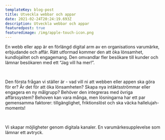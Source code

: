 ```yaml
---
templateKey: blog-post
title: Utveckla webbar och appar
date: 2021-02-24T20:24:19.693Z
description: Utveckla webbar och appar
featuredpost: true
featuredimage: /img/apple-touch-icon.png
---
```

En webb eller app är en förlängd digital arm av en organisations varumärke, erbjudande och affär. Rätt utformad kommer den att öka lönsamhet, kundlojalitet och engagemang. Den omvandlar fler besökare till kunder och lämnar besökaren med ett “Jag vill ha mer!”. 

 

Den första frågan vi ställer är - vad vill ni att webben eller appen ska göra för er? Är det för att öka lönsamheten? Skapa nya intäktsströmmar eller engagera en ny målgrupp? Behöver den integreras med övriga affärssystem? Behoven kan vara många, men lösningarna har ett par gemensamma faktorer: tillgänglighet, friktionslöst och ska väcka hallelujah-moments!  

 

Vi skapar möjligheter genom digitala kanaler. En varumärkesupplevelse som lämnar ett avtryck.